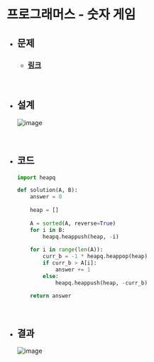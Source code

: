 # 프로그래머스 - 숫자 게임

- ## 문제
    - ### [링크](https://school.programmers.co.kr/learn/courses/30/lessons/12987)

<br>

- ## 설계
    ![image](https://github.com/Project-Division/DIV_Algorithm_Study/assets/68108664/ba00ab2c-a0be-475d-9c91-3e0cc0480ffe)

<br>

- ## 코드
    ```python
    import heapq

    def solution(A, B):
        answer = 0
        
        heap = []
        
        A = sorted(A, reverse=True)
        for i in B:
            heapq.heappush(heap, -i)
            
        for i in range(len(A)):
            curr_b = -1 * heapq.heappop(heap)
            if curr_b > A[i]:
                answer += 1
            else:
                heapq.heappush(heap, -curr_b)

        return answer
    ```

<br>

- ## 결과
    ![image](https://github.com/Project-Division/DIV_Algorithm_Study/assets/68108664/542a322a-d53f-4815-818b-d38892aafa33)